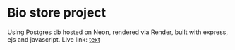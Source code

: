 # Bio store project

Using Postgres db hosted on Neon, rendered via Render, built with express, ejs and javascript.
Live link: [text](https://project-inventory-application-2v7z.onrender.com/)
